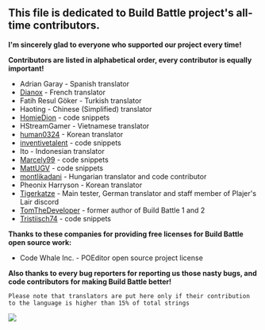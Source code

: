 ## This file is dedicated to **Build Battle** project's all-time contributors.

**I'm sincerely glad to everyone who supported our project every time!**

**Contributors are listed in alphabetical order, every contributor is equally important!**
* Adrian Garay - Spanish translator
* [Dianox](https://www.spigotmc.org/members/dianox.74931/) - French translator
* Fatih Resul Göker - Turkish translator
* Haoting - Chinese (Simplified) translator
* [HomieDion](https://www.spigotmc.org/members/homiedion.118743/) - code snippets
* HStreamGamer - Vietnamese translator
* [human0324](https://www.spigotmc.org/members/human0324.532201/) - Korean translator
* [inventivetalent](https://www.spigotmc.org/members/inventivetalent.6643/) - code snippets
* Ito - Indonesian translator
* [Marcely99](https://www.spigotmc.org/members/marcely99.62672/) - code snippets
* [MattUGV](https://www.spigotmc.org/members/mattugv.139086/) - code snippets
* [montlikadani](https://www.spigotmc.org/members/toldi.251100/) - Hungarian translator and code contributor
* Pheonix Harryson - Korean translator
* [Tigerkatze](https://www.spigotmc.org/members/tigerkatze.414545/) - Main tester, German translator and staff member of Plajer's Lair discord
* [TomTheDeveloper](https://www.spigotmc.org/members/tomthedeveloper.4729/) - former author of Build Battle 1 and 2
* [Tristiisch74](https://www.spigotmc.org/members/tristiisch74.149406/) - code snippets

**Thanks to these companies for providing free licenses for Build Battle open source work:**
* Code Whale Inc. - POEditor open source project license

**Also thanks to every bug reporters for reporting us those nasty bugs, and code contributors for making Build Battle better!**

`Please note that translators are put here only if their contribution to the language is higher than 15% of total strings`

![](https://i.imgur.com/LFakRC8.png)

